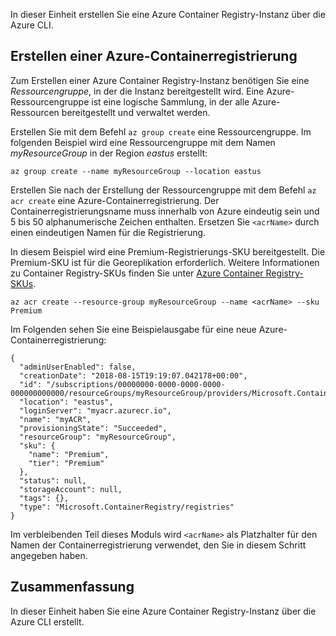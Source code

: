 In dieser Einheit erstellen Sie eine Azure Container Registry-Instanz über die Azure CLI.

## <a name="create-an-azure-container-registry"></a>Erstellen einer Azure-Containerregistrierung

Zum Erstellen einer Azure Container Registry-Instanz benötigen Sie eine *Ressourcengruppe*, in der die Instanz bereitgestellt wird. Eine Azure-Ressourcengruppe ist eine logische Sammlung, in der alle Azure-Ressourcen bereitgestellt und verwaltet werden.

Erstellen Sie mit dem Befehl `az group create` eine Ressourcengruppe. Im folgenden Beispiel wird eine Ressourcengruppe mit dem Namen *myResourceGroup* in der Region *eastus* erstellt:

```azurecli
az group create --name myResourceGroup --location eastus
```

Erstellen Sie nach der Erstellung der Ressourcengruppe mit dem Befehl `az acr create` eine Azure-Containerregistrierung. Der Containerregistrierungsname muss innerhalb von Azure eindeutig sein und 5 bis 50 alphanumerische Zeichen enthalten. Ersetzen Sie `<acrName>` durch einen eindeutigen Namen für die Registrierung.

In diesem Beispiel wird eine Premium-Registrierungs-SKU bereitgestellt. Die Premium-SKU ist für die Georeplikation erforderlich. Weitere Informationen zu Container Registry-SKUs finden Sie unter [Azure Container Registry-SKUs](https://docs.microsoft.com/azure/container-registry/container-registry-skus).

```azurecli
az acr create --resource-group myResourceGroup --name <acrName> --sku Premium
```

Im Folgenden sehen Sie eine Beispielausgabe für eine neue Azure-Containerregistrierung:

```console
{
  "adminUserEnabled": false,
  "creationDate": "2018-08-15T19:19:07.042178+00:00",
  "id": "/subscriptions/00000000-0000-0000-0000-000000000000/resourceGroups/myResourceGroup/providers/Microsoft.ContainerRegistry/registries/myACR0007",
  "location": "eastus",
  "loginServer": "myacr.azurecr.io",
  "name": "myACR",
  "provisioningState": "Succeeded",
  "resourceGroup": "myResourceGroup",
  "sku": {
    "name": "Premium",
    "tier": "Premium"
  },
  "status": null,
  "storageAccount": null,
  "tags": {},
  "type": "Microsoft.ContainerRegistry/registries"
}
```

Im verbleibenden Teil dieses Moduls wird `<acrName>` als Platzhalter für den Namen der Containerregistrierung verwendet, den Sie in diesem Schritt angegeben haben.

## <a name="summary"></a>Zusammenfassung

In dieser Einheit haben Sie eine Azure Container Registry-Instanz über die Azure CLI erstellt.